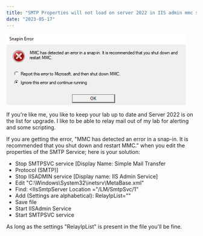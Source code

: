 ```yaml
---
title: "SMTP Properties will not load on server 2022 in IIS admin mmc snap-in"
date: "2023-05-17"
---
```


![](images/mmc-error.png)

If you're like me, you like to keep your lab up to date and Server 2022 is on the list for upgrade. I like to be able to relay mail out of my lab for alerting and some scripting.

If you are getting the error, "MMC has detected an error in a snap-in. It is recommended that you shut down and restart MMC." when you edit the properties of the SMTP Service; here is your solution:

* Stop SMTPSVC service [Display Name: Simple Mail Transfer 
* Protocol (SMTP)]
* Stop IISADMIN service [Display name: IIS Admin Service]
* Edit "C:\Windows\System32\inetsrv\MetaBase.xml"
* Find: <IIsSmtpServer Location ="/LM/SmtpSvc/1"
* Add (Settings are alphabetical): RelayIpList=""
* Save file
* Start IISAdmin Service
* Start SMTPSVC service

As long as the settings "RelayIpList" is present in the file you'll be fine.
